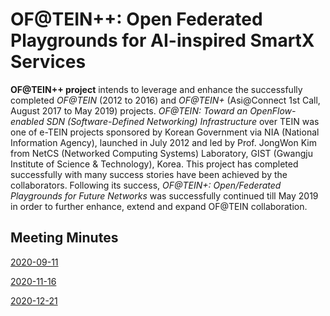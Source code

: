 # OF@TEIN++: Open Federated Playgrounds for AI-inspired SmartX Services

**OF@TEIN++ project** intends to leverage and enhance the successfully completed *OF@TEIN* (2012 to 2016) and *OF@TEIN+* (Asi@Connect 1st Call, August 2017 to May 2019) projects. *OF@TEIN: Toward an OpenFlow-enabled SDN (Software-Defined Networking) Infrastructure* over TEIN was one of e-TEIN projects sponsored by Korean Government via NIA (National Information Agency), launched in July 2012 and led by Prof. JongWon Kim from NetCS (Networked Computing Systems) Laboratory, GIST (Gwangju Institute of Science & Technology), Korea. This project has completed successfully with many success stories have been achieved by the collaborators. Following its success, *OF@TEIN+: Open/Federated Playgrounds for Future Networks* was successfully continued till May 2019 in order to further enhance, extend and expand OF@TEIN collaboration.

## Meeting Minutes
[2020-09-11](Discussion/2020-09-11-Players-Discussion.md) 

[2020-11-16](Discussion/2020-11-16-Players_Discussion.md)

[2020-12-21](Discussion/2020-12-21-Players_Discussion.md)
